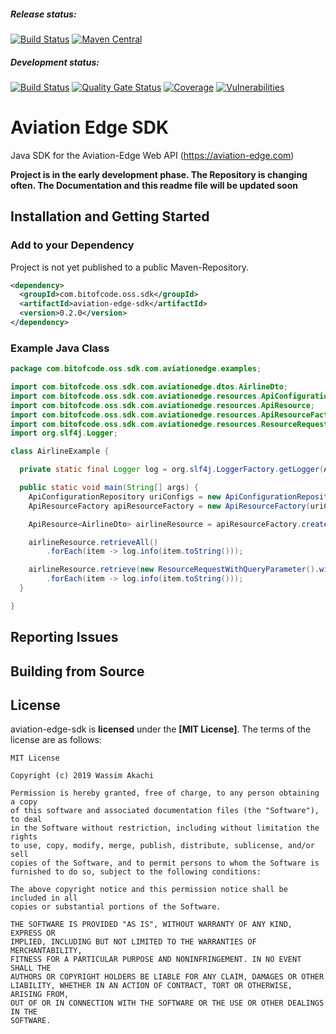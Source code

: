##### Release status:
[![Build Status](https://travis-ci.org/bitofcode/aviation-edge-sdk.svg?branch=master)](https://travis-ci.org/bitofcode/aviation-edge-sdk)
[![Maven Central](https://maven-badges.herokuapp.com/maven-central/com.bitofcode.oss.sdk/aviation-edge-sdk/badge.svg)](https://maven-badges.herokuapp.com/maven-central/com.bitofcode.oss.sdk/aviation-edge-sdk)

##### Development status:
[![Build Status](https://travis-ci.org/bitofcode/aviation-edge-sdk.svg?branch=develop)](https://travis-ci.org/bitofcode/aviation-edge-sdk)
[![Quality Gate Status](https://sonarcloud.io/api/project_badges/measure?project=bitofcode_aviation-edge-sdk&metric=alert_status)](https://sonarcloud.io/dashboard?id=bitofcode_aviation-edge-sdk)
[![Coverage](https://sonarcloud.io/api/project_badges/measure?project=bitofcode_aviation-edge-sdk&metric=coverage)](https://sonarcloud.io/dashboard?id=bitofcode_aviation-edge-sdk)
[![Vulnerabilities](https://sonarcloud.io/api/project_badges/measure?project=bitofcode_aviation-edge-sdk&metric=vulnerabilities)](https://sonarcloud.io/dashboard?id=bitofcode_aviation-edge-sdk)

# Aviation Edge SDK 

Java SDK for the Aviation-Edge Web API (https://aviation-edge.com)

**Project is in the early development phase. The Repository is changing often. The Documentation and this readme file will be updated soon** 

## Installation and Getting Started

### Add to your Dependency
Project is not yet published to a public Maven-Repository.
```xml
<dependency>
  <groupId>com.bitofcode.oss.sdk</groupId>
  <artifactId>aviation-edge-sdk</artifactId>
  <version>0.2.0</version>
</dependency>
```

### Example Java Class

```java
package com.bitofcode.oss.sdk.com.aviationedge.examples;

import com.bitofcode.oss.sdk.com.aviationedge.dtos.AirlineDto;
import com.bitofcode.oss.sdk.com.aviationedge.resources.ApiConfigurationRepository;
import com.bitofcode.oss.sdk.com.aviationedge.resources.ApiResource;
import com.bitofcode.oss.sdk.com.aviationedge.resources.ApiResourceFactory;
import com.bitofcode.oss.sdk.com.aviationedge.resources.ResourceRequestWithQueryParameter;
import org.slf4j.Logger;

class AirlineExample {

  private static final Logger log = org.slf4j.LoggerFactory.getLogger(AirlineExample.class);

  public static void main(String[] args) {
    ApiConfigurationRepository uriConfigs = new ApiConfigurationRepository(args[0]);
    ApiResourceFactory apiResourceFactory = new ApiResourceFactory(uriConfigs);

    ApiResource<AirlineDto> airlineResource = apiResourceFactory.createAirlineResource();

    airlineResource.retrieveAll()
        .forEach(item -> log.info(item.toString()));

    airlineResource.retrieve(new ResourceRequestWithQueryParameter().withCountryIso2Code("DE"))
        .forEach(item -> log.info(item.toString()));
  }

}

```

## Reporting Issues

## Building from Source

## License
aviation-edge-sdk is **licensed** under the **[MIT License]**. The terms of the license are as follows:
```
MIT License

Copyright (c) 2019 Wassim Akachi

Permission is hereby granted, free of charge, to any person obtaining a copy
of this software and associated documentation files (the "Software"), to deal
in the Software without restriction, including without limitation the rights
to use, copy, modify, merge, publish, distribute, sublicense, and/or sell
copies of the Software, and to permit persons to whom the Software is
furnished to do so, subject to the following conditions:

The above copyright notice and this permission notice shall be included in all
copies or substantial portions of the Software.

THE SOFTWARE IS PROVIDED "AS IS", WITHOUT WARRANTY OF ANY KIND, EXPRESS OR
IMPLIED, INCLUDING BUT NOT LIMITED TO THE WARRANTIES OF MERCHANTABILITY,
FITNESS FOR A PARTICULAR PURPOSE AND NONINFRINGEMENT. IN NO EVENT SHALL THE
AUTHORS OR COPYRIGHT HOLDERS BE LIABLE FOR ANY CLAIM, DAMAGES OR OTHER
LIABILITY, WHETHER IN AN ACTION OF CONTRACT, TORT OR OTHERWISE, ARISING FROM,
OUT OF OR IN CONNECTION WITH THE SOFTWARE OR THE USE OR OTHER DEALINGS IN THE
SOFTWARE.
```